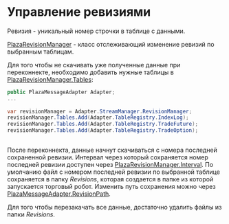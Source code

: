 # Управление ревизиями

Ревизия \- уникальный номер строчки в таблице с данными.

[PlazaRevisionManager](../api/StockSharp.Plaza.PlazaRevisionManager.html) \- класс отслеживающий изменение ревизий по выбранным таблицам.

Для того чтобы не скачивать уже полученные данные при переконнекте, необходимо добавить нужные таблицы в [PlazaRevisionManager.Tables](../api/StockSharp.Plaza.PlazaRevisionManager.Tables.html):

```cs
public PlazaMessageAdapter Adapter;
...
		
var revisionManager = Adapter.StreamManager.RevisionManager;
revisionManager.Tables.Add(Adapter.TableRegistry.IndexLog);
revisionManager.Tables.Add(Adapter.TableRegistry.TradeFuture);
revisionManager.Tables.Add(Adapter.TableRegistry.TradeOption);
		
```

После переконнекта, данные начнут скачиваться с номера последней сохраненной ревизии. Интервал через который сохраняется номер последней ревизии доступен через [PlazaRevisionManager.Interval](../api/StockSharp.Plaza.PlazaRevisionManager.Interval.html). По умолчанию файл с номером последней ревизии по выбранной таблице сохраняется в папку *Revisions*, которая создается в папке из которой запускается торговый робот. Изменить путь сохранения можно через [PlazaMessageAdapter.RevisionPath](../api/StockSharp.Plaza.PlazaMessageAdapter.RevisionPath.html).

Для того чтобы перезакачать все данные, достаточно удалить файлы из папки *Revisions*.
